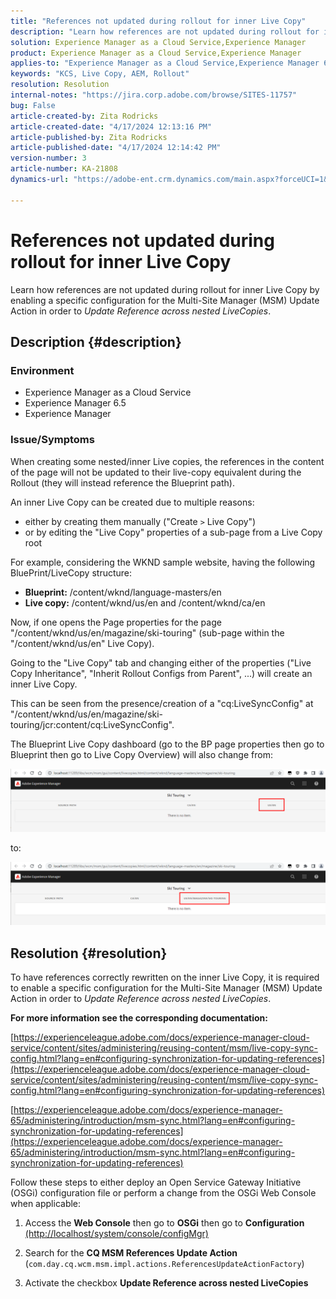 ```yaml
---
title: "References not updated during rollout for inner Live Copy"
description: "Learn how references are not updated during rollout for inner Live Copy by enabling a specific configuration for the Multi-Site Manager"
solution: Experience Manager as a Cloud Service,Experience Manager
product: Experience Manager as a Cloud Service,Experience Manager
applies-to: "Experience Manager as a Cloud Service,Experience Manager 6.5,Experience Manager"
keywords: "KCS, Live Copy, AEM, Rollout"
resolution: Resolution
internal-notes: "https://jira.corp.adobe.com/browse/SITES-11757"
bug: False
article-created-by: Zita Rodricks
article-created-date: "4/17/2024 12:13:16 PM"
article-published-by: Zita Rodricks
article-published-date: "4/17/2024 12:14:42 PM"
version-number: 3
article-number: KA-21808
dynamics-url: "https://adobe-ent.crm.dynamics.com/main.aspx?forceUCI=1&pagetype=entityrecord&etn=knowledgearticle&id=a8dee5dc-b3fc-ee11-a1ff-6045bd0065b6"

---
```

# References not updated during rollout for inner Live Copy


Learn how references are not updated during rollout for inner Live Copy by enabling a specific configuration for the Multi-Site Manager (MSM) Update Action in order to *Update Reference across nested LiveCopies*.

## Description {#description}


### <b>Environment</b>

- Experience Manager as a Cloud Service
- Experience Manager 6.5
- Experience Manager


### <b>Issue/Symptoms</b>

When creating some nested/inner Live copies, the references in the content of the page will not be updated to their live-copy equivalent during the Rollout (they will instead reference the Blueprint path).

An inner Live Copy can be created due to multiple reasons:

- either by creating them manually ("Create `>`  Live Copy")
- or by editing the "Live Copy" properties of a sub-page from a Live Copy root




For example, considering the WKND sample website, having the following BluePrint/LiveCopy structure:

- <b>Blueprint:</b> /content/wknd/language-masters/en
- <b>Live copy:</b> /content/wknd/us/en and /content/wknd/ca/en


Now, if one opens the Page properties for the page "/content/wknd/us/en/magazine/ski-touring" (sub-page within the "/content/wknd/us/en" Live Copy).

Going to the "Live Copy" tab and changing either of the properties ("Live Copy Inheritance", "Inherit Rollout Configs from Parent", ...) will create an inner Live Copy.

This can be seen from the presence/creation of a "cq:LiveSyncConfig" at "/content/wknd/us/en/magazine/ski-touring/jcr:content/cq:LiveSyncConfig".

The Blueprint Live Copy dashboard (go to the BP page properties then go to Blueprint then go to Live Copy Overview) will also change from:

![](assets/___afdee5dc-b3fc-ee11-a1ff-6045bd0065b6___.png)

to:

![](assets/___b1dee5dc-b3fc-ee11-a1ff-6045bd0065b6___.png)




## Resolution {#resolution}


To have references correctly rewritten on the inner Live Copy, it is required to enable a specific configuration for the Multi-Site Manager (MSM) Update Action in order to *Update Reference across nested LiveCopies*.

<b>For more information see the corresponding documentation:</b>

[https://experienceleague.adobe.com/docs/experience-manager-cloud-service/content/sites/administering/reusing-content/msm/live-copy-sync-config.html?lang=en#configuring-synchronization-for-updating-references](https://experienceleague.adobe.com/docs/experience-manager-cloud-service/content/sites/administering/reusing-content/msm/live-copy-sync-config.html?lang=en#configuring-synchronization-for-updating-references)

[https://experienceleague.adobe.com/docs/experience-manager-65/administering/introduction/msm-sync.html?lang=en#configuring-synchronization-for-updating-references](https://experienceleague.adobe.com/docs/experience-manager-65/administering/introduction/msm-sync.html?lang=en#configuring-synchronization-for-updating-references)



Follow these steps to either deploy an Open Service Gateway Initiative (OSGi) configuration file or perform a change from the OSGi Web Console when applicable:

1. Access the <b>Web Console</b> then go to <b>OSGi</b> then go to <b>Configuration</b> [(http://localhost/system/console/configMgr)](http://localhost/system/console/configMgr)


2. Search for the <b>CQ MSM References Update Action</b> (`com.day.cq.wcm.msm.impl.actions.ReferencesUpdateActionFactory`)


3. Activate the checkbox <b>Update Reference across nested LiveCopies</b>

